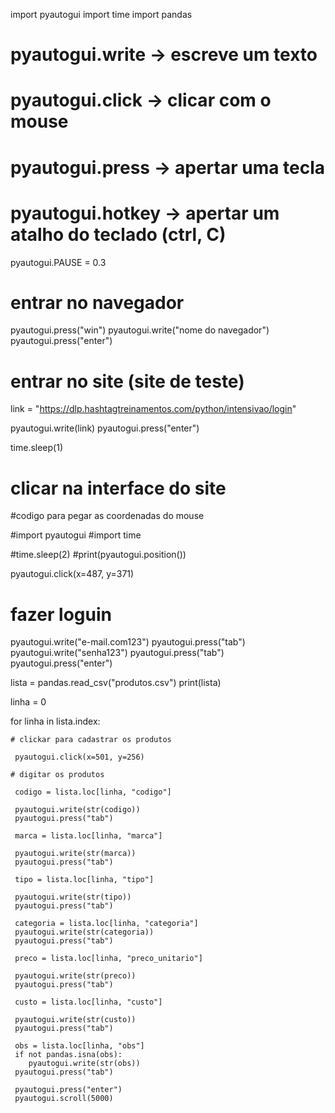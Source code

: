 import pyautogui
import time
import pandas

# pyautogui.write -> escreve um texto
# pyautogui.click -> clicar com o mouse
# pyautogui.press -> apertar uma tecla
# pyautogui.hotkey -> apertar um atalho do teclado (ctrl, C)

pyautogui.PAUSE = 0.3

# entrar no navegador

pyautogui.press("win")
pyautogui.write("nome do navegador")
pyautogui.press("enter")

# entrar no site (site de teste)
link = "https://dlp.hashtagtreinamentos.com/python/intensivao/login"

pyautogui.write(link)
pyautogui.press("enter")

time.sleep(1)

# clicar na interface do site

#codigo para pegar as coordenadas do mouse

#import pyautogui
#import time

#time.sleep(2)
#print(pyautogui.position())

pyautogui.click(x=487, y=371)

# fazer loguin

pyautogui.write("e-mail.com123")
pyautogui.press("tab")
pyautogui.write("senha123")
pyautogui.press("tab")
pyautogui.press("enter")

lista = pandas.read_csv("produtos.csv")
print(lista)

linha = 0

for linha in lista.index:

    # clickar para cadastrar os produtos

     pyautogui.click(x=501, y=256)

    # digitar os produtos

     codigo = lista.loc[linha, "codigo"]

     pyautogui.write(str(codigo))
     pyautogui.press("tab")

     marca = lista.loc[linha, "marca"]

     pyautogui.write(str(marca))
     pyautogui.press("tab")

     tipo = lista.loc[linha, "tipo"]

     pyautogui.write(str(tipo))
     pyautogui.press("tab")

     categoria = lista.loc[linha, "categoria"]
     pyautogui.write(str(categoria))
     pyautogui.press("tab")

     preco = lista.loc[linha, "preco_unitario"]

     pyautogui.write(str(preco))
     pyautogui.press("tab")
    
     custo = lista.loc[linha, "custo"]

     pyautogui.write(str(custo))
     pyautogui.press("tab")

     obs = lista.loc[linha, "obs"]
     if not pandas.isna(obs):
        pyautogui.write(str(obs))
     pyautogui.press("tab")

     pyautogui.press("enter")
     pyautogui.scroll(5000)

